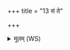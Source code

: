 +++
title = "13 सं ते"

+++
<details><summary>मूलम् (WS)</summary>

सं ते शीर्ष्णः कपालानि सं योनिं सं गवीन्यो ।  
सं ते सर्वाण्यङ्गानि संस्कन्देनाभिदध्मसि ॥ १६ ॥
</details>